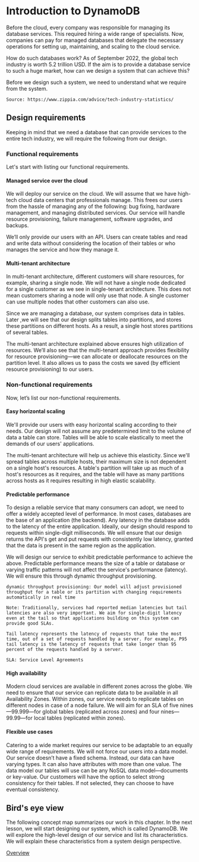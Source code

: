 # Introduction to DynamoDB

Before the cloud, every company was responsible for managing its database services. This required hiring a wide range of specialists. Now, companies can pay for managed databases that delegate the necessary operations for setting up, maintaining, and scaling to the cloud service.

How do such databases work? As of September 2022, the global tech industry is worth 5.2 trillion USD. If the aim is to provide a database service to such a huge market, how can we design a system that can achieve this?

Before we design such a system, we need to understand what we require from the system.
```
Source: https://www.zippia.com/advice/tech-industry-statistics/
```

## Design requirements
Keeping in mind that we need a database that can provide services to the entire tech industry, we will require the following from our design.

### Functional requirements
Let's start with listing our functional requirements.


#### Managed service over the cloud
We will deploy our service on the cloud. We will assume that we have high-tech cloud data centers that professionals manage. This frees our users from the hassle of managing any of the following: bug fixing, hardware management, and managing distributed services. Our service will handle resource provisioning, failure management, software upgrades, and backups.

We’ll only provide our users with an API. Users can create tables and read and write data without considering the location of their tables or who manages the service and how they manage it.

#### Multi-tenant architecture
In multi-tenant architecture, different customers will share resources, for example, sharing a single node. We will not have a single node dedicated for a single customer as we see in single-tenant architecture. This does not mean customers sharing a node will only use that node. A single customer can use multiple nodes that other customers can also use.

Since we are managing a database, our system comprises data in tables. Later ,we will see that our design splits tables into partitions, and stores these partitions on different hosts. As a result, a single host stores partitions of several tables.

The multi-tenant architecture explained above ensures high utilization of resources. We’ll also see that the multi-tenant approach provides flexibility for resource provisioning—we can allocate or deallocate resources on the partition level. It also allows us to pass the costs we saved (by efficient resource provisioning) to our users.

### Non-functional requirements
Now, let’s list our non-functional requirements.


#### Easy horizontal scaling
We'll provide our users with easy horizontal scaling according to their needs. Our design will not assume any predetermined limit to the volume of data a table can store. Tables will be able to scale elastically to meet the demands of our users' applications.

The multi-tenant architecture will help us achieve this elasticity. Since we'll spread tables across multiple hosts, their maximum size is not dependent on a single host's resources. A table's partition will take up as much of a host's resources as it requires, and the table will have as many partitions across hosts as it requires resulting in high elastic scalability.

#### Predictable performance
To design a reliable service that many consumers can adopt, we need to offer a widely accepted level of performance. In most cases, databases are the base of an application (the backend). Any latency in the database adds to the latency of the entire application. Ideally, our design should respond to requests within single-digit milliseconds. We will ensure that our design returns the API's get and put requests with consistently low latency, granted that the data is present in the same region as the application.

We will design our service to exhibit predictable performance to achieve the above. Predictable performance means the size of a table or database or varying traffic patterns will not affect the service's performance (latency). We will ensure this through dynamic throughput provisioning.

```
dynamic throughput provisioning: Our model will adjust provisioned throughput for a table or its partition with changing requirements automatically in real time
```

```
Note: Traditionally, services had reported median latencies but tail latencies are also very important. We aim for single-digit latency even at the tail so that applications building on this system can provide good SLAs.
```

```
Tail latency represents the latency of requests that take the most time, out of a set of requests handled by a server. For example, P95 tail latency is the latency of requests that take longer than 95 percent of the requests handled by a server.
```

```
SLA: Service Level Agreements
```

#### High availability
Modern cloud services are available in different zones across the globe. We need to ensure that our service can replicate data to be available in all Availability Zones. Within zones, our service needs to replicate tables on different nodes in case of a node failure. We will aim for an SLA of five nines—99.999—for global tables (replicated across zones) and four nines—99.99—for local tables (replicated within zones).



#### Flexible use cases

Catering to a wide market requires our service to be adaptable to an equally wide range of requirements. We will not force our users into a data model. Our service doesn’t have a fixed schema. Instead, our data can have varying types. It can also have attributes with more than one value. The data model our tables will use can be any NoSQL data model—documents or key-value. Our customers will have the option to select strong consistency for their tables. If not selected, they can choose to have eventual consistency.

## Bird's eye view

The following concept map summarizes our work in this chapter. In the next lesson, we will start designing our system, which is called DynamoDB. We will explore the high-level design of our service and list its characteristics. We will explain these characteristics from a system design perspective.

[Overview](./overview.png)
